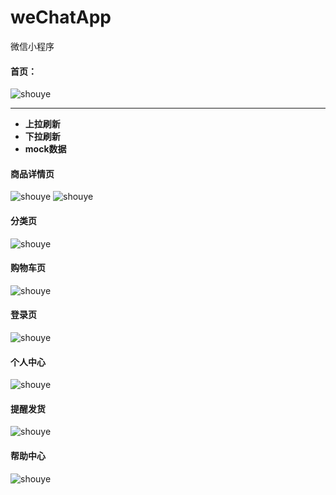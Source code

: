 # weChatApp
微信小程序
#### 首页：
![shouye](D:\HbuliderProject\微信小程序\pull\weChatApp/index.png) 


----------
-  **上拉刷新** 
-  **下拉刷新** 
-  **mock数据**
#### 商品详情页
![shouye](D:\HbuliderProject\微信小程序\pull\weChatApp/list.png) 
![shouye](C:\Users\ata\Desktop/list1.png)
#### 分类页
![shouye](C:\Users\ata\Desktop/list2.png)
#### 购物车页
![shouye](C:\Users\ata\Desktop/list3.png)
#### 登录页
![shouye](C:\Users\ata\Desktop/list4.png)
#### 个人中心
![shouye](C:\Users\ata\Desktop/list5.png)
#### 提醒发货
![shouye](C:\Users\ata\Desktop/list6.png)
#### 帮助中心
![shouye](C:\Users\ata\Desktop/list7.png)